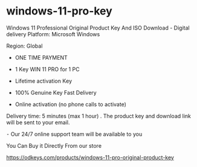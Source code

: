 # windows-11-pro-key
Windοws 11 Professional Original Product Key And ISO Download - Digital delivery
Platform: Microsoft Windows

Region: Global

- ONE TIME PAYMENT

- 1 Κey WIN 11 PRO for 1 PC

- Lifetime activation Κey

- 100% Genuine Κey Fast Delivery

- Online activation (no phone calls to activate)

Delivery time:  5 minutes (max 1 hour) . The product key and download link will be sent to your email.

⁃ Our 24/7 online support team will be available to you

You Can Buy it Directly From our store

https://odkeys.com/products/windows-11-pro-original-product-key
